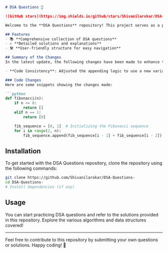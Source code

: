 ```markdown
# DSA Questions 🚀

![GitHub stars](https://img.shields.io/github/stars/Shivanilarokar/DSA-Questions-?style=social) ![Forks](https://img.shields.io/github/forks/Shivanilarokar/DSA-Questions-?style=social)

Welcome to the **DSA Questions** repository! This project serves as a platform for developers and learners to practice and enhance their skills in Data Structures and Algorithms (DSA). This repository is designed to help you improve your understanding of various data structures and algorithms through a collection of questions and solutions.

## Features
- 📚 **Comprehensive collection of DSA questions**
- ✍️ **Detailed solutions and explanations**
- 🛠️ **User-friendly structure for easy navigation**

## Summary of the Changes
In the latest update, the following changes have been made to enhance the clarity and maintainability of the code:

- **Code Consistency**: Adjusted the appending logic to use a new variable name, improving clarity and maintainability.

### Code Changes
Here are some snippets showing the changes made:

```python
def fibonacci(n):
    if n <= 0:
        return []
    elif n == 1:
        return [0]

    fib_sequence = [0, 1]  # Initializing the Fibonacci sequence
    for i in range(2, n):
        fib_sequence.append(fib_sequence[i - 1] + fib_sequence[i - 2])  # Append the next Fibonacci number
```

## Installation
To get started with the DSA Questions repository, clone the repository using the following commands:

```bash
git clone https://github.com/Shivanilarokar/DSA-Questions-
cd DSA-Questions-
# Install dependencies (if any)
```

## Usage
You can start practicing DSA questions and refer to the solutions provided in this repository. Explore the various algorithms and data structures covered!

---

Feel free to contribute to this repository by submitting your own questions or solutions. Happy coding! 🎉
```